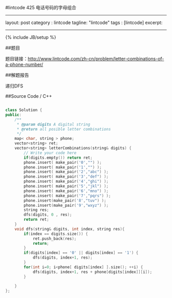 #lintcode 425 电话号码的字母组合

---
layout: post
category : lintcode
tagline: "lintcode"
tags : [lintcode]
excerpt: 

---
{% include JB/setup %}

##题目

题目链接：http://www.lintcode.com/zh-cn/problem/letter-combinations-of-a-phone-number/

##解题报告

递归DFS 

##Source Code / C++
 
```C++

class Solution {
public:
    /**
     * @param digits A digital string
     * @return all posible letter combinations
     */
    map< char, string > phone;
    vector<string> ret;
    vector<string> letterCombinations(string& digits) {
        // Write your code here
        if(digits.empty()) return ret;
        phone.insert( make_pair('0',"") );
        phone.insert( make_pair('1',"") );
        phone.insert( make_pair('2',"abc") );
        phone.insert( make_pair('3',"def") );
        phone.insert( make_pair('4',"ghi") );
        phone.insert( make_pair('5',"jkl") );
        phone.insert( make_pair('6',"mno") );
        phone.insert( make_pair('7',"pqrs") );
        phone.insert(make_pair('8',"tuv") );
        phone.insert(make_pair('9',"wxyz") );
        string res;
        dfs(digits, 0 , res);
        return ret;
    }
    void dfs(string& digits, int index, string res){
        if(index == digits.size()) {
            ret.push_back(res);
            return;
        }
        if(digits[index] == '0' || digits[index] == '1') {
            dfs(digits, index+1, res);
        }
        for(int i=0; i<phone[ digits[index] ].size(); ++i) {
            dfs(digits, index+1, res + phone[digits[index]][i]);
        }
        
    }
};

```